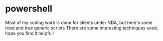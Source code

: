 # powershell
Most of my coding work is done for clients under NDA, but here's some tried and true generic scripts
There are some interesting techniques used, hope you find it helpful!
